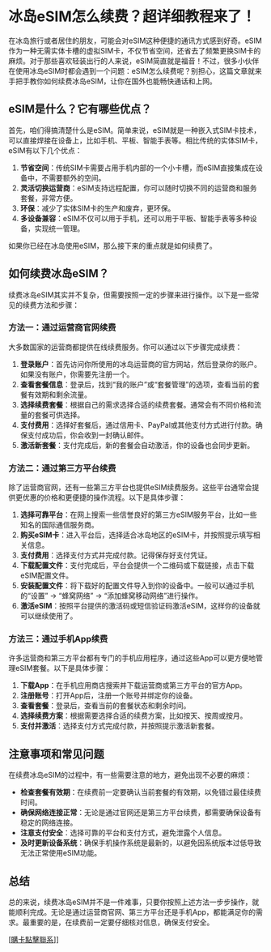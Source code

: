 # 冰岛eSIM怎么续费？超详细教程来了！

在冰岛旅行或者居住的朋友，可能会对eSIM这种便捷的通讯方式感到好奇。eSIM作为一种无需实体卡槽的虚拟SIM卡，不仅节省空间，还省去了频繁更换SIM卡的麻烦。对于那些喜欢轻装出行的人来说，eSIM简直就是福音！不过，很多小伙伴在使用冰岛eSIM时都会遇到一个问题：eSIM怎么续费呢？别担心，这篇文章就来手把手教你如何续费冰岛eSIM，让你在国外也能畅快通话和上网。

## eSIM是什么？它有哪些优点？

首先，咱们得搞清楚什么是eSIM。简单来说，eSIM就是一种嵌入式SIM卡技术，可以直接焊接在设备上，比如手机、平板、智能手表等。相比传统的实体SIM卡，eSIM有以下几个优点：

1. **节省空间**：传统SIM卡需要占用手机内部的一个小卡槽，而eSIM直接集成在设备中，不需要额外的空间。
2. **灵活切换运营商**：eSIM支持远程配置，你可以随时切换不同的运营商和服务套餐，非常方便。
3. **环保**：减少了实体SIM卡的生产和废弃，更环保。
4. **多设备兼容**：eSIM不仅可以用于手机，还可以用于平板、智能手表等多种设备，实现统一管理。

如果你已经在冰岛使用eSIM，那么接下来的重点就是如何续费了。

## 如何续费冰岛eSIM？

续费冰岛eSIM其实并不复杂，但需要按照一定的步骤来进行操作。以下是一些常见的续费方法和步骤：

### 方法一：通过运营商官网续费

大多数国家的运营商都提供在线续费服务。你可以通过以下步骤完成续费：

1. **登录账户**：首先访问你所使用的冰岛运营商的官方网站，然后登录你的账户。如果没有账户，你需要先注册一个。
2. **查看套餐信息**：登录后，找到“我的账户”或“套餐管理”的选项，查看当前的套餐有效期和剩余流量。
3. **选择续费套餐**：根据自己的需求选择合适的续费套餐。通常会有不同价格和流量的套餐可供选择。
4. **支付费用**：选择好套餐后，通过信用卡、PayPal或其他支付方式进行付款。确保支付成功后，你会收到一封确认邮件。
5. **激活新套餐**：支付完成后，新的套餐会自动激活，你的设备也会同步更新。

### 方法二：通过第三方平台续费

除了运营商官网，还有一些第三方平台也提供eSIM续费服务。这些平台通常会提供更优惠的价格和更便捷的操作流程。以下是具体步骤：

1. **选择可靠平台**：在网上搜索一些信誉良好的第三方eSIM服务平台，比如一些知名的国际通信服务商。
2. **购买eSIM卡**：进入平台后，选择适合冰岛地区的eSIM卡，并按照提示填写相关信息。
3. **支付费用**：选择支付方式并完成付款。记得保存好支付凭证。
4. **下载配置文件**：支付完成后，平台会提供一个二维码或下载链接，点击下载eSIM配置文件。
5. **安装配置文件**：将下载好的配置文件导入到你的设备中。一般可以通过手机的“设置” -> “蜂窝网络” -> “添加蜂窝移动网络”进行操作。
6. **激活eSIM**：按照平台提供的激活码或短信验证码激活eSIM，这样你的设备就可以继续使用了。

### 方法三：通过手机App续费

许多运营商和第三方平台都有专门的手机应用程序，通过这些App可以更方便地管理eSIM套餐。以下是具体步骤：

1. **下载App**：在手机应用商店搜索并下载运营商或第三方平台的官方App。
2. **注册账号**：打开App后，注册一个账号并绑定你的设备。
3. **查看套餐**：登录后，查看当前的套餐状态和剩余时间。
4. **选择续费方案**：根据需要选择合适的续费方案，比如按天、按周或按月。
5. **支付并激活**：选择支付方式完成付款，并按照提示激活新套餐。

## 注意事项和常见问题

在续费冰岛eSIM的过程中，有一些需要注意的地方，避免出现不必要的麻烦：

- **检查套餐有效期**：在续费前一定要确认当前套餐的有效期，以免错过最佳续费时间。
- **确保网络连接正常**：无论是通过官网还是第三方平台续费，都需要确保设备有稳定的网络连接。
- **注意支付安全**：选择可靠的平台和支付方式，避免泄露个人信息。
- **及时更新设备系统**：确保手机操作系统是最新的，以避免因系统版本过低导致无法正常使用eSIM功能。

## 总结

总的来说，续费冰岛eSIM并不是一件难事，只要你按照上述方法一步步操作，就能顺利完成。无论是通过运营商官网、第三方平台还是手机App，都能满足你的需求。最重要的是，在续费前一定要仔细核对信息，确保支付安全。

[[購卡點擊聯系](https://t.me/s/esim1088)]]